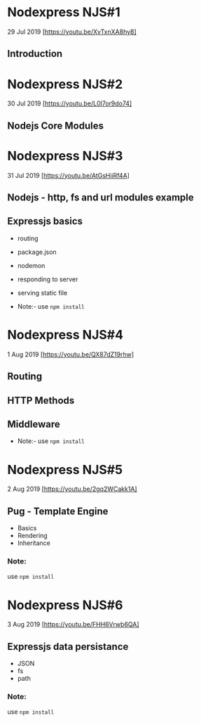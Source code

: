 # Nodexpress NJS#1
29 Jul 2019 [https://youtu.be/XvTxnXA8hy8]
## Introduction

# Nodexpress NJS#2
30 Jul 2019 [https://youtu.be/L0l7or9do74]
## Nodejs Core Modules

# Nodexpress NJS#3
31 Jul 2019 [https://youtu.be/AtGsHiiRf4A]
## Nodejs - http, fs and url modules example
## Expressjs basics 
- routing
- package.json
- nodemon
- responding to server
- serving static file

- Note:- use `npm install`

 # Nodexpress NJS#4
1 Aug 2019 [https://youtu.be/QX87dZ19rhw]
## Routing
## HTTP Methods
## Middleware

- Note:- use `npm install`

# Nodexpress NJS#5
2 Aug 2019 [https://youtu.be/2gq2WCakk1A]
## Pug - Template Engine
- Basics
- Rendering
- Inheritance 

### Note:
use `npm install`
 
# Nodexpress NJS#6
3 Aug 2019 [https://youtu.be/FHH6Vrwb6QA]
## Expressjs data persistance
- JSON
- fs
- path

### Note:
use `npm install`

